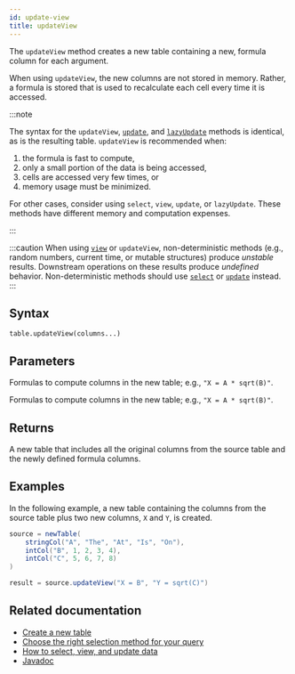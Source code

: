 ```yaml
---
id: update-view
title: updateView
---
```


The `updateView` method creates a new table containing a new, formula column for each argument.

When using `updateView`, the new columns are not stored in memory. Rather, a formula is stored that is used to recalculate each cell every time it is accessed.

:::note

The syntax for the `updateView`, [`update`](./update.md), and [`lazyUpdate`](./lazy-update.md) methods is identical, as is the resulting table. `updateView` is recommended when:

1. the formula is fast to compute,
2. only a small portion of the data is being accessed,
3. cells are accessed very few times, or
4. memory usage must be minimized.

For other cases, consider using `select`, `view`, `update`, or `lazyUpdate`. These methods have different memory and computation expenses.

:::

:::caution
When using [`view`](./view.md) or `updateView`, non-deterministic methods (e.g., random numbers, current time, or mutable structures) produce _unstable_ results. Downstream operations on these results produce _undefined_ behavior. Non-deterministic methods should use [`select`](./select.md) or [`update`](./update.md) instead.
:::

## Syntax

```
table.updateView(columns...)
```

## Parameters

<ParamTable>
<Param name="columns" type="String...">

Formulas to compute columns in the new table; e.g., `"X = A * sqrt(B)"`.

</Param>
<Param name="columns" type="Collection<? extends Selectable>">

Formulas to compute columns in the new table; e.g., `"X = A * sqrt(B)"`.

</Param>
</ParamTable>

## Returns

A new table that includes all the original columns from the source table and the newly defined formula columns.

## Examples

In the following example, a new table containing the columns from the source table plus two new columns, `X` and `Y`, is created.

```groovy order=source,result
source = newTable(
    stringCol("A", "The", "At", "Is", "On"),
    intCol("B", 1, 2, 3, 4),
    intCol("C", 5, 6, 7, 8)
)

result = source.updateView("X = B", "Y = sqrt(C)")
```

## Related documentation

- [Create a new table](../../../how-to-guides/new-table.md)
- [Choose the right selection method for your query](../../../conceptual/choose-select-view-update.md)
- [How to select, view, and update data](../../../how-to-guides/use-select-view-update.md)
- [Javadoc](<https://deephaven.io/core/javadoc/io/deephaven/engine/table/Table.html#updateView(java.lang.String...)>)

